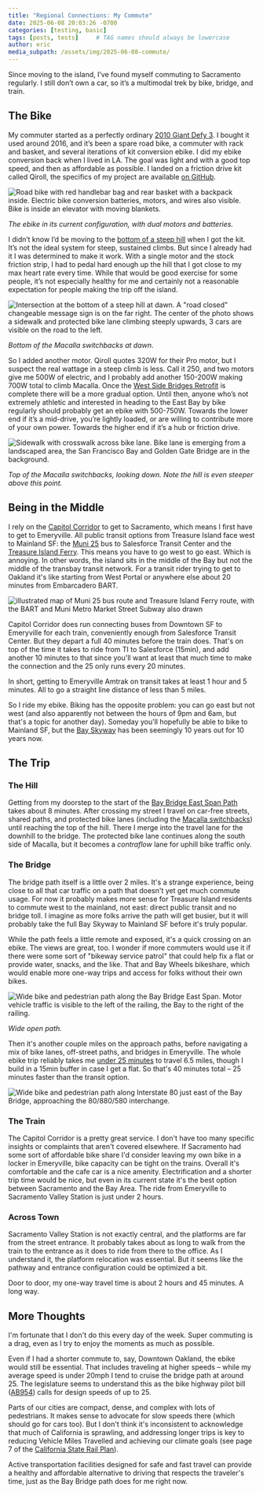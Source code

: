 ```yaml
---
title: "Regional Connections: My Commute"
date: 2025-06-08 20:03:26 -0700
categories: [testing, basic]
tags: [posts, tests]     # TAG names should always be lowercase
author: eric
media_subpath: /assets/img/2025-06-08-commute/
---
```


Since moving to the island, I’ve found myself commuting to Sacramento regularly. I still don’t own a car, so it’s a multimodal trek by bike, bridge, and train.

## The Bike

My commuter started as a perfectly ordinary [2010 Giant Defy 3](https://bikepedia.azurewebsites.net/Quickbike/BikeSpecs.aspx?year=2010&brand=Giant%20&model=Defy%203). I bought it used around 2016, and it’s been a spare road bike, a commuter with rack and basket, and several iterations of kit conversion ebike. I did my ebike conversion back when I lived in LA. The goal was light and with a good top speed, and then as affordable as possible. I landed on a friction drive kit called Qiroll, the specifics of my project are available [on GitHub](https://github.com/edasmalchi/qiroll-pedal-assist).

![Road bike with red handlebar bag and rear basket with a backpack inside. Electric bike conversion batteries, motors, and wires also visible. Bike is inside an elevator with moving blankets.](bike.png)

*The ebike in its current configuration, with dual motors and batteries.*

I didn’t know I’d be moving to the [bottom of a steep hill](https://caltopo.com/m/21104) when I got the kit. It’s not the ideal system for steep, sustained climbs. But since I already had it I was determined to make it work. With a single motor and the stock friction strip, I had to pedal hard enough up the hill that I got close to my max heart rate every time. While that would be good exercise for some people, it’s not especially healthy for me and certainly not a reasonable expectation for people making the trip off the island.

![Intersection at the bottom of a steep hill at dawn. A "road closed" changeable message sign is on the far right. The center of the photo shows a sidewalk and protected bike lane climbing steeply upwards, 3 cars are visible on the road to the left.](switchbacks1.png)

*Bottom of the Macalla switchbacks at dawn*.

So I added another motor. Qiroll quotes 320W for their Pro motor, but I suspect the real wattage in a steep climb is less. Call it 250, and two motors give me 500W of electric, and I probably add another 150-200W making 700W total to climb Macalla. Once the [West Side Bridges Retrofit](https://www.sfcta.org/westsidebridges) is complete there will be a more gradual option. Until then, anyone who’s not extremely athletic and interested in heading to the East Bay by bike regularly should probably get an ebike with 500-750W. Towards the lower end if it’s a mid-drive, you’re lightly loaded, or are willing to contribute more of your own power. Towards the higher end if it’s a hub or friction drive.

![Sidewalk with crosswalk across bike lane. Bike lane is emerging from a landscaped area, the San Francisco Bay and Golden Gate Bridge are in the background.](switchbacks2.png)

*Top of the Macalla switchbacks, looking down. Note the hill is even steeper above this point.*

## Being in the Middle

I rely on the [Capitol Corridor](https://www.capitolcorridor.org/) to get to Sacramento, which means I first have to get to Emeryville. All public transit options from Treasure Island face west to Mainland SF: the [Muni 25](https://www.sfmta.com/routes/25-treasure-island) bus to Salesforce Transit Center and the [Treasure Island Ferry](https://tisf.com/ferry-service/?bookingTypeId=1105850&propertyID=propsf). This means you have to go west to go east. Which is annoying. In other words, the island sits in the middle of the Bay but not the middle of the transbay transit network. For a transit rider trying to get to Oakland it's like starting from West Portal or anywhere else about 20 minutes from Embarcadero BART.

![illustrated map of Muni 25 bus route and Treasure Island Ferry route, with the BART and Muni Metro Market Street Subway also drawn](transit_map.jpg)

Capitol Corridor does run connecting buses from Downtown SF to Emeryville for each train, conveniently enough from Salesforce Transit Center. But they depart a full 40 minutes before the train does. That's on top of the time it takes to ride from TI to Salesforce (15min), and add another 10 minutes to that since you'll want at least that much time to make the connection and the 25 only runs every 20 minutes.

In short, getting to Emeryville Amtrak on transit takes at least 1 hour and 5 minutes. All to go a straight line distance of less than 5 miles.

So I ride my ebike. Biking has the opposite problem: you can go east but not west (and also apparently not between the hours of 9pm and 6am, but that's a topic for another day). Someday you'll hopefully be able to bike to Mainland SF, but the [Bay Skyway](https://mtc.ca.gov/planning/transportation/bicycle-pedestrian-micromobility/bay-skyway) has been seemingly 10 years out for 10 years now. 

## The Trip

### The Hill

Getting from my doorstep to the start of the [Bay Bridge East Span Path](https://mtc.ca.gov/operations/programs-projects/bridges/san-francisco-oakland-bay-bridge/bay-bridge-east-span-path) takes about 8 minutes. After crossing my street I travel on car-free streets, shared paths, and protected bike lanes (including the [Macalla switchbacks](https://maps.app.goo.gl/qcZRLsoMgqrL9vpF7)) until reaching the top of the hill. There I merge into the travel lane for the downhill to the bridge. The protected bike lane continues along the south side of Macalla, but it becomes a *contraflow* lane for uphill bike traffic only.

### The Bridge

The bridge path itself is a little over 2 miles. It's a strange experience, being close to all that car traffic on a path that doesn't yet get much commute usage. For now it probably makes more sense for Treasure Island residents to commute west to the mainland, not east: direct public transit and no bridge toll. I imagine as more folks arrive the path will get busier, but it will probably take the full Bay Skyway to Mainland SF before it's truly popular.

While the path feels a little remote and exposed, it's a quick crossing on an ebike. The views are great, too. I wonder if more commuters would use it if there were some sort of "bikeway service patrol" that could help fix a flat or provide water, snacks, and the like. That and Bay Wheels bikeshare, which would enable more one-way trips and access for folks without their own bikes.

![Wide bike and pedestrian path along the Bay Bridge East Span. Motor vehicle traffic is visible to the left of the railing, the Bay to the right of the railing.](bridge.png)

*Wide open path.*

Then it's another couple miles on the approach paths, before navigating a mix of bike lanes, off-street paths, and bridges in Emeryville. The whole ebike trip reliably takes me [under 25 minutes](https://www.strava.com/activities/14672743314/analysis) to travel 6.5 miles, though I build in a 15min buffer in case I get a flat. So that's 40 minutes total – 25 minutes faster than the transit option.

![Wide bike and pedestrian path along Interstate 80 just east of the Bay Bridge, approaching the 80/880/580 interchange.](approach.png)

### The Train

The Capitol Corridor is a pretty great service. I don't have too many specific insights or complaints that aren't covered elsewhere. If Sacramento had some sort of affordable bike share I'd consider leaving my own bike in a locker in Emeryville, bike capacity can be tight on the trains. Overall it's comfortable and the cafe car is a nice amenity. Electrification and a shorter trip time would be nice, but even in its current state it's the best option between Sacramento and the Bay Area. The ride from Emeryville to Sacramento Valley Station is just under 2 hours.

### Across Town

Sacramento Valley Station is not exactly central, and the platforms are far from the street entrance. It probably takes about as long to walk from the train to the entrance as it does to ride from there to the office. As I understand it, the platform relocation was essential. But it seems like the pathway and entrance configuration could be optimized a bit.

Door to door, my one-way travel time is about 2 hours and 45 minutes. A long way.

## More Thoughts

I'm fortunate that I don't do this every day of the week. Super commuting is a drag, even as I try to enjoy the moments as much as possible.

Even if I had a shorter commute to, say, Downtown Oakland, the ebike would still be essential. That includes traveling at higher speeds – while my average speed is under 20mph I tend to cruise the bridge path at around 25. The legislature seems to understand this as the bike highway pilot bill ([AB954](https://leginfo.legislature.ca.gov/faces/billNavClient.xhtml?bill_id=202520260AB954)) calls for design speeds of up to 25.

Parts of our cities are compact, dense, and complex with lots of pedestrians. It makes sense to advocate for slow speeds there (which should go for cars too). But I don't think it's inconsistent to acknowledge that much of California is sprawling, and addressing longer trips is key to reducing Vehicle Miles Travelled and achieving our climate goals (see page 7 of the [California State Rail Plan](https://dot.ca.gov/-/media/dot-media/programs/rail-mass-transportation/documents/california-state-rail-plan/2024-ca-state-rail-plan-a11y.pdf)).

Active transportation facilities designed for safe and fast travel can provide a healthy and affordable alternative to driving that respects the traveler's time, just as the Bay Bridge path does for me right now.
